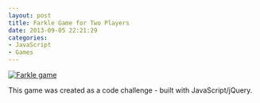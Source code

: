 ```yaml
---
layout: post
title: Farkle Game for Two Players
date: 2013-09-05 22:21:29
categories: 
- JavaScript
- Games
---
```


[![Farkle game]({{site.url}}{{base.url}}/images/farkle.png)](http://janmilosh.com/farkle)

This game was created as a code challenge - built with JavaScript/jQuery.